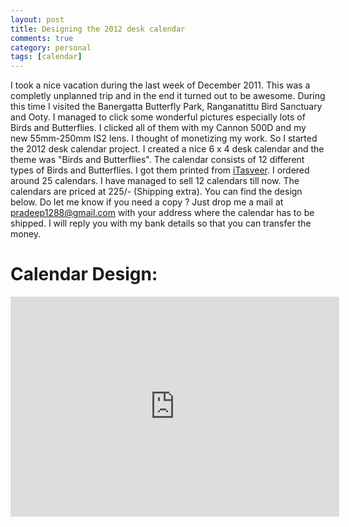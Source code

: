 ```yaml
---
layout: post
title: Designing the 2012 desk calendar
comments: true
category: personal
tags: [calendar]
---
```


I took a nice vacation during the last week of December 2011. This was a completly unplanned trip and in the end it turned out to be awesome. During this time I visited the Banergatta Butterfly Park, Ranganatittu Bird Sanctuary and Ooty. I managed to click some wonderful pictures especially lots of Birds and Butterflies. I clicked all of them with my Cannon 500D and my new 55mm-250mm IS2 lens. I thought of monetizing my work. So I started the 2012 desk calendar project. I created a nice 6 x 4 desk calendar and the theme was "Birds and Butterflies". The calendar consists of 12 different types of Birds and Butterflies. I got them printed from [iTasveer](http://www.itasveer.com). I ordered around 25 calendars. I have managed to sell 12 calendars till now. The calendars are priced at 225/- (Shipping extra). You can find the design below. Do let me know if you need a copy ? Just drop me a mail at <pradeep1288@gmail.com> with your address where the calendar has to be shipped. I will reply you with my bank details so that you can transfer the money. 

# Calendar Design:

<iframe width="526" height="352" frameborder="0" src="http://files.slidemypics.com/app/js/iframe.html?bg_color=1f1f1f&amp;hash=71e9fa588bf897bf7d0e63c2fa399728&amp;r=0.25685616093687713">Something</iframe>
